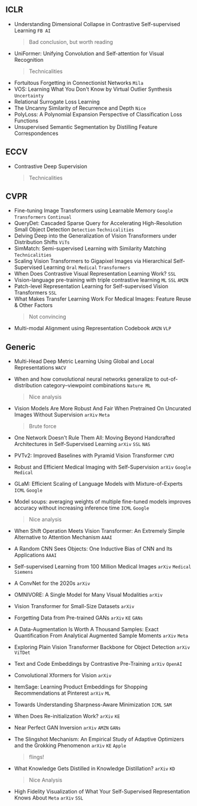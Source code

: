
## ICLR
* Understanding Dimensional Collapse in Contrastive Self-supervised Learning `FB AI`
	> Bad conclusion, but worth reading
* UniFormer: Unifying Convolution and Self-attention for Visual Recognition
	> Technicalities
* Fortuitous Forgetting in Connectionist Networks `Mila`
* VOS: Learning What You Don't Know by Virtual Outlier Synthesis `Uncertainty`
* Relational Surrogate Loss Learning
* The Uncanny Similarity of Recurrence and Depth `Nice`
* PolyLoss: A Polynomial Expansion Perspective of Classification Loss Functions
* Unsupervised Semantic Segmentation by Distilling Feature Correspondences

## ECCV
* Contrastive Deep Supervision
	> Technicalities

## CVPR
* Fine-tuning Image Transformers using Learnable Memory `Google` `Transformers` `Continual`
* QueryDet: Cascaded Sparse Query for Accelerating High-Resolution Small Object Detection `Detection` `Technicalities`
* Delving Deep into the Generalization of Vision Transformers under Distribution Shifts `ViTs`
* SimMatch: Semi-supervised Learning with Similarity Matching `Technicalities`
* Scaling Vision Transformers to Gigapixel Images via Hierarchical Self-Supervised Learning `Oral` `Medical` `Transformers`
* When Does Contrastive Visual Representation Learning Work? `SSL`
* Vision-language pre-training with triple contrastive learning `ML` `SSL` `AMZN`
* Patch-level Representation Learning for Self-supervised Vision Transformers `SSL`
* What Makes Transfer Learning Work For Medical Images: Feature Reuse & Other Factors
	> Not convincing
* Multi-modal Alignment using Representation Codebook `AMZN` `VLP`	

## Generic
* Multi-Head Deep Metric Learning Using Global and Local Representations `WACV`
* When and how convolutional neural networks generalize to out-of-distribution category–viewpoint combinations `Nature ML`
	> Nice analysis
* Vision Models Are More Robust And Fair When Pretrained On Uncurated Images Without Supervision `arXiv` `Meta`
	> Brute force
* One Network Doesn't Rule Them All: Moving Beyond Handcrafted Architectures in Self-Supervised Learning `arXiv` `SSL` `NAS`
* PVTv2: Improved Baselines with Pyramid Vision Transformer `CVMJ`
* Robust and Efficient Medical Imaging with Self-Supervision `arXiv` `Google` `Medical`
* GLaM: Efficient Scaling of Language Models with Mixture-of-Experts `ICML` `Google`
* Model soups: averaging weights of multiple fine-tuned models improves accuracy without increasing inference time `ICML` `Google`
	> Nice analysis
	
* When Shift Operation Meets Vision Transformer: An Extremely Simple Alternative to Attention Mechanism `AAAI`
* A Random CNN Sees Objects: One Inductive Bias of CNN and Its Applications `AAAI`
* Self-supervised Learning from 100 Million Medical Images `arXiv` `Medical` `Siemens`
* A ConvNet for the 2020s `arXiv`
* OMNIVORE: A Single Model for Many Visual Modalities `arXiv`
* Vision Transformer for Small-Size Datasets `arXiv`
* Forgetting Data from Pre-trained GANs `arXiv` `KE` `GANs`
* A Data-Augmentation Is Worth A Thousand Samples: Exact Quantification From Analytical Augmented Sample Moments `arXiv` `Meta`
* Exploring Plain Vision Transformer Backbone for Object Detection `arXiv` `ViTDet`
* Text and Code Embeddings by Contrastive Pre-Training `arXiv` `OpenAI`
* Convolutional Xformers for Vision `arXiv`
* ItemSage: Learning Product Embeddings for Shopping Recommendations at Pinterest `arXiv` `ML`
* Towards Understanding Sharpness-Aware Minimization `ICML` `SAM`
* When Does Re-initialization Work? `arXiv` `KE`
* Near Perfect GAN Inversion `arXiv` `AMZN` `GANs`
* The Slingshot Mechanism: An Empirical Study of Adaptive Optimizers and the Grokking Phenomenon `arXiv` `KE` `Apple`
	> flings!
* What Knowledge Gets Distilled in Knowledge Distillation? `arXiv` `KD`
	> Nice Analysis
* High Fidelity Visualization of What Your Self-Supervised Representation Knows About `Meta` `arXiv` `SSL`